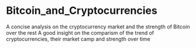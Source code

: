 # Bitcoin_and_Cryptocurrencies
A concise analysis on the cryptocurrency market and the strength of Bitcoin over the rest
A good insight on the comparism of the trend of cryptocurrencies, their market camp and strength over time
